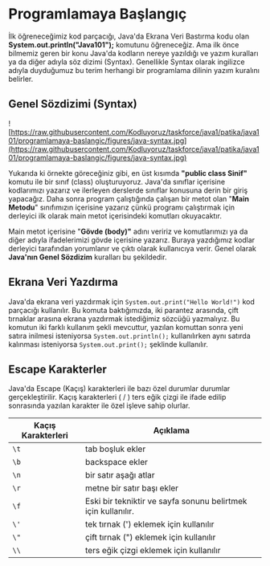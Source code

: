 # Programlamaya Başlangıç

İlk öğreneceğimiz kod parçacığı, Java'da Ekrana Veri Bastırma kodu olan **System.out.println("Java101");** komutunu öğreneceğiz. Ama ilk önce bilmemiz geren bir konu Java'da kodların nereye yazıldığı ve yazım kuralları ya da diğer adıyla söz dizimi (Syntax). Genellikle Syntax olarak ingilizce adıyla duyduğumuz bu terim herhangi bir programlama dilinin yazım kuralını belirler.

## Genel Sözdizimi (Syntax)

![https://raw.githubusercontent.com/Kodluyoruz/taskforce/java1/patika/java101/programlamaya-baslangic/figures/java-syntax.jpg](https://raw.githubusercontent.com/Kodluyoruz/taskforce/java1/patika/java101/programlamaya-baslangic/figures/java-syntax.jpg)

Yukarıda ki örnekte göreceğiniz gibi, en üst kısımda **"public class Sinif"** komutu ile bir sınıf (class) oluşturuyoruz. Java'da sınıflar içerisine kodlarımızı yazarız ve ilerleyen derslerde sınıflar konusuna derin bir giriş yapacağız. Daha sonra program çalıştığında çalışan bir metot olan "**Main Metodu**" sınıfımızın içerisine yazarız çünkü programı çalıştırmak için derleyici ilk olarak main metot içerisindeki komutları okuyacaktır.

Main metot içerisine "**Gövde (body)"** adını veririz ve komutlarımızı ya da diğer adıyla ifadelerimizi gövde içerisine yazarız. Buraya yazdığımız kodlar derleyici tarafından yorumlanır ve çıktı olarak kullanıcıya verir. Genel olarak **Java'nın Genel Sözdizim** kuralları bu şekildedir.

## Ekrana Veri Yazdırma

Java'da ekrana veri yazdırmak için `System.out.print("Hello World!")` kod parçacığı kullanılır. Bu komuta baktığımızda, iki parantez arasında, çift tırnaklar arasına ekrana yazdırmak istediğimiz sözcüğü yazmalıyız. Bu komutun iki farklı kullanım şekli mevcuttur, yazılan komuttan sonra yeni satıra inilmesi isteniyorsa `System.out.println();` kullanılırken aynı satırda kalınması isteniyorsa `System.out.print();` şeklinde kullanılır.

## Escape Karakterler

Java'da Escape (Kaçış) karakterleri ile bazı özel durumlar durumlar gerçekleştirilir. Kaçış karakterleri ( / ) ters eğik çizgi ile ifade edilip sonrasında yazılan karakter ile özel işleve sahip olurlar. 

| Kaçış Karakterleri | Açıklama                                                     |
| ------------------ | ------------------------------------------------------------ |
| `\t`               | tab boşluk ekler                                             |
| `\b`               | backspace ekler                                              |
| `\n`               | bir satır aşağı atlar                                        |
| `\r`               | metne bir satır başı ekler                                   |
| `\f`               | Eski bir tekniktir ve sayfa sonunu belirtmek için kullanılır. |
| `\'`               | tek tırnak (') eklemek için kullanılır                       |
| `\"`               | çift tırnak (") eklemek için kullanılır                      |
| `\\`               | ters eğik çizgi eklemek için kullanılır                      |

